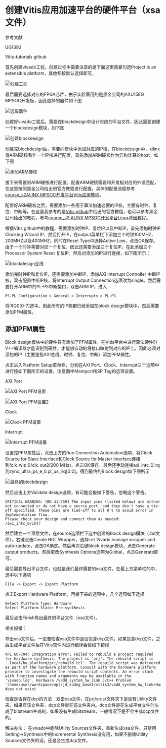 # 创建Vitis应用加速平台的硬件平台（xsa文件）
参考文献

UG1393

Vitis-tutorials github


首先创建vivado工程，创建过程中需要注意的是下面这里需要勾选Project is an extensible platform，其他都按默认选择即可。

![创建工程](./image/创建工程.png)

最后需要选择对应的FPGA芯片，由于实验室用的是黑金公司的AXU15EG MPSOC开发板，因此选择的器件如下图

![选取器件](./image/选取器件.png)

创建好vivado工程后，需要在blockdesign中设计对应的平台文件，因此需要创建一个blockdesign模块，如下图

![创建blockdesign](./image/创建blockdesign.png)

创建完blockdesign后，需要向模块中添加对应的IP核，在blockdesign中，xilinx将ARM硬核看作一个IP核进行配置，首先添加ARM硬核作为异构计算的host。如下图

![添加ARM硬核](./image/MPsocIP.png)

接下来需要对ARM硬核进行配置，配置ARM硬核需要和开发板对应的外设匹配，在这里按照黑金公司给出的官方教程进行配置，具体的配置流程参考[course_s2ALINX MPSOC开发平台Vitis应用教程](./file/course_s2_ALINX_ZYNQ_MPSoC开发平台Vitis应用教程V1.03.pdf)。

配置好ARM硬核之后，需要添加一些用于算法加速必要的IP核，主要有时钟、复位、中断等。在这里我参考的是[Vitis github](https://github.com/Xilinx/Vitis-Tutorials/tree/2022.2/Vitis_Platform_Creation)中给出的官方教程，也可以参考黑金公司给出的教程，参考[course_s3 ALINX MPSOC开发平台Linux基础教程](./file/course_s3_ALINX_ZYNQ_MPSoC开发平台Linux基础教程V1.01.pdf)。

根据Vitis github中的教程，需要添加时钟IP、复位IP以及中断IP，首先添加时钟IP Clocking Wizard IP、然后打开IP，在output菜单栏下添加三个时钟100MHZ、200MHZ以及400MHZ，同时在Reset Type中选择Active Low，点击OK保存。由于一个时钟需要对应一个复位，因此还需要添加三个复位IP。在此添加三个Processor System Reset 复位IP，然后对添加的IP进行连接，如下图所示：

![blockdesign连线](./image/blockdesignfigure.png)

添加完时钟IP和复位IP，还需要添加中断IP，添加AXI Interrupt Controller 中断IP核，双击配置中断IP核，将Interrupt Output Connection选项改为single。然后需要打开ARM中的PL-PS中断接口，双击ARM IP，进入

    PS-PL Configuration > General > Interrupts > PL-PS 

将IRQ0[0-7]选中。到此所有的IP核都已经添加在block design模块中，然后需要添加PFM属性。

## 添加PFM属性
Block design模块中的硬件只有添加了PFM属性，在Vitis平台中进行算法硬件时V++编译器才能识别到硬件，才能够自动的将接口映射到对应的IP上。因此必须对添加的IP（主要是指AXI总线、时钟、复位、中断）添加PFM属性。

点击进入Platform Setup菜单栏，分别在AXI Port、Clock、Interrupt三个选项中进行按如下图所示的设置。注意图中Memport核SP Tag的选项设置。

AXI Port

![AXI Port PFM设置](./image/PFM_AXI_PORT.png)

![AXI Port PFM设置2](./image/PFM_AXI_Port2.png)

Clock

![Clock PFM设置](./image/PFM_CLOCK.png)

Interrupt

![Interrupt PFM设置](./image/PFM_Interrupt.png)

设置完PFM属性后，点击上方的Run Connection Automation选项，将Clock Source for Slave Interface和Clock Source for Master Interface连接到/clk_wiz_0/clk_out2(200 MHz)，点击OK保存。最后还手动连接axi_intc_0.irq到zynq_ultra_ps_e_0.pl_ps_irq[0:0]。得到最终的Block design如下图所示


![最终的blockdesign](./image/Blockdeisgnfinal.png)


 然后点击上方Validate design选项，有可能会报如下警告，忽略这个警告。


    CRITICAL WARNING: [BD 41-759] The input pins (listed below) are either not connected or do not have a source port, and they don't have a tie-off specified. These pins are tied-off to all 0's to avoid error in Implementation flow.
    Please check your design and connect them as needed: 
    /axi_intc_0/intr

然后建立一个顶层文件，在source选项栏下选中创建的block design模块（.bd文件），右键点击Create HDL Wrapper，选择Let Vivado manage wrapper and auto-update，点击OK确定。然后再次右键block design模块，点击Generate output products，然后更改Synthesis Options选项为Global，点击Generate即可。

最后需要导出平台文件，也就是我们最终需要的xsa文件。在最上方菜单栏的中，选中以下选项

    File -> Export -> Export Platform

点击Export Hardware Platform，再接下来的选项中，几个选项如下选择

    Select Platform Type: Hardware
    Select Platform State: Pre-synthesis

最后点击Finish导出最终的平台文件（xsa文件）。


相关报错：

导出xsa文件后，一定要检查xsa文件中是否包含dcp文件，如果包含dcp文件，之后生成平台文件后在Vitis软件内进行编译会报如下错误

    VPL 60-704: Integration error, Failed to rebuild a project required for hardware synthesis. The project is 'prj'. The rebuild script is '.local/hw_platform/prj/rebuild.tcl'. The rebuild script was delivered as part of the hardware platform. Consult with the hardware platform provider to investigate the rebuild script contents. An error stack with function names and arguments may be available in the 'vivado.log'. Hardware /vadd_system_hw_link C/C++ Problem
    '/home/user/workspace/opt/jd_zu3eg_base1/vitis3/vadd_system_hw_link/Hardware/binary_container_1.build/link/vivado/vpl/prj/fpga_platform.srcs/utils_1/imports/synth_1/design_1_wrapper.dcp' does not exist

检查是否存在dcp的方法：双击xsa文件，在prj/srcs/文件夹下是否有Utility文件夹，如果有该文件夹，dcp文件就在该文件夹内。dcp文件是在生成平台文件时生成了bitstream生成的，如果没有生成bitstream，一般情况下是不会生成dcp文件的。

解决办法：
在vivado中删除Utility Sources文件夹，重新生成xsa文件。只禁用Setting->Synthesis中的Incremental Synthesis没有用，如果不删除Utility Sources文件夹的话，还是会生成dcp文件。